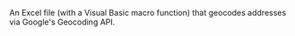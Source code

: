 An Excel file (with a Visual Basic macro function) that geocodes addresses via
Google's Geocoding API.
